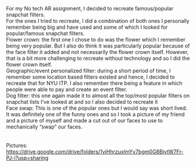For my No tech AR assignment, I decided to recreate famous/popular snapchat filters. </br>
For the ones I tried to recreate, I did a combination of both ones I personally remember being big and have used and some of which I looked for popular/famous snapchat filters. 
</br>
Flower crown: the first one I chose to do was the flower which I remember being very popular. But I also do think it was particularly popular because of the face filter it added and not necessarily the flower crown itself. However, that is a bit more challenging to recreate without technology and so I did the flower crown itself. </br>
Geographic/event personalized filter: during a short period of time, I remember some location based filters existed and hence, I decided to recreate that for NYU ITP. I also remember there being a feature in which people were able to pay and create an event filter. </br>
Dog filter: this one again made it to almost all the top/most popular filters on snapchat lists I’ve looked at and so I also decided to recreate it </br>
Face swap: This is one of the popular ones but I would say was short lived. It was definitely one of the funny ones and so I took a picture of my friend and a picture of myself and made a cut out of our faces to use to mechanically “swap” our faces.   </br>
</br>
</br>
Pictures: https://drive.google.com/drive/folders/1yiHhrzuxlmYy7bgm0G8BjvtW7Fr-PJ-i?usp=sharing

